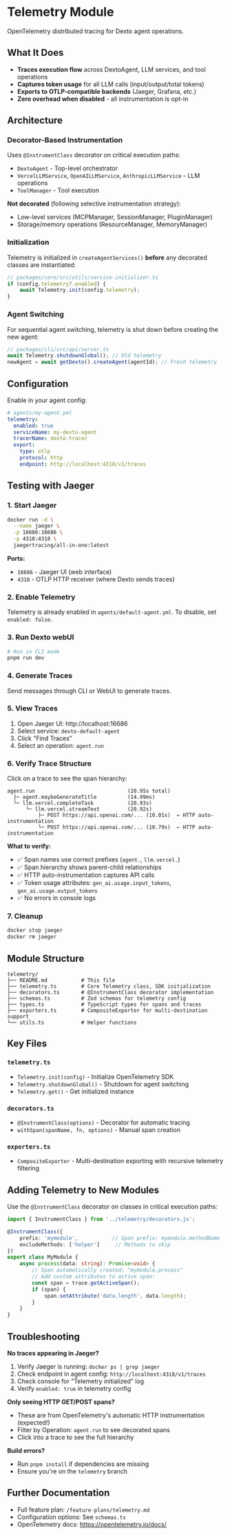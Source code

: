 # Telemetry Module

OpenTelemetry distributed tracing for Dexto agent operations.

## What It Does

- **Traces execution flow** across DextoAgent, LLM services, and tool operations
- **Captures token usage** for all LLM calls (input/output/total tokens)
- **Exports to OTLP-compatible backends** (Jaeger, Grafana, etc.)
- **Zero overhead when disabled** - all instrumentation is opt-in

## Architecture

### Decorator-Based Instrumentation

Uses `@InstrumentClass` decorator on critical execution paths:

- `DextoAgent` - Top-level orchestrator
- `VercelLLMService`, `OpenAILLMService`, `AnthropicLLMService` - LLM operations
- `ToolManager` - Tool execution

**Not decorated** (following selective instrumentation strategy):
- Low-level services (MCPManager, SessionManager, PluginManager)
- Storage/memory operations (ResourceManager, MemoryManager)

### Initialization

Telemetry is initialized in `createAgentServices()` **before** any decorated classes are instantiated:

```typescript
// packages/core/src/utils/service-initializer.ts
if (config.telemetry?.enabled) {
    await Telemetry.init(config.telemetry);
}
```

### Agent Switching

For sequential agent switching, telemetry is shut down before creating the new agent:

```typescript
// packages/cli/src/api/server.ts
await Telemetry.shutdownGlobal(); // Old telemetry
newAgent = await getDexto().createAgent(agentId); // Fresh telemetry
```

## Configuration

Enable in your agent config:

```yaml
# agents/my-agent.yml
telemetry:
  enabled: true
  serviceName: my-dexto-agent
  tracerName: dexto-tracer
  export:
    type: otlp
    protocol: http
    endpoint: http://localhost:4318/v1/traces
```

## Testing with Jaeger

### 1. Start Jaeger

```bash
docker run -d \
  --name jaeger \
  -p 16686:16686 \
  -p 4318:4318 \
  jaegertracing/all-in-one:latest
```

**Ports:**
- `16686` - Jaeger UI (web interface)
- `4318` - OTLP HTTP receiver (where Dexto sends traces)

### 2. Enable Telemetry

Telemetry is already enabled in `agents/default-agent.yml`. To disable, set `enabled: false`.

### 3. Run Dexto webUI

```bash
# Run in CLI mode
pnpm run dev
```

### 4. Generate Traces

Send messages through CLI or WebUI to generate traces.

### 5. View Traces

1. Open Jaeger UI: http://localhost:16686
2. Select service: `dexto-default-agent`
3. Click "Find Traces"
4. Select an operation: `agent.run`

### 6. Verify Trace Structure

Click on a trace to see the span hierarchy:

```
agent.run                              (20.95s total)
  ├─ agent.maybeGenerateTitle          (14.99ms)
  └─ llm.vercel.completeTask           (20.93s)
      └─ llm.vercel.streamText         (20.92s)
          ├─ POST https://api.openai.com/... (10.01s)  ← HTTP auto-instrumentation
          └─ POST https://api.openai.com/... (10.79s)  ← HTTP auto-instrumentation
```

**What to verify:**
- ✅ Span names use correct prefixes (`agent.`, `llm.vercel.`)
- ✅ Span hierarchy shows parent-child relationships
- ✅ HTTP auto-instrumentation captures API calls
- ✅ Token usage attributes: `gen_ai.usage.input_tokens`, `gen_ai.usage.output_tokens`
- ✅ No errors in console logs

### 7. Cleanup

```bash
docker stop jaeger
docker rm jaeger
```

## Module Structure

```
telemetry/
├── README.md           # This file
├── telemetry.ts        # Core Telemetry class, SDK initialization
├── decorators.ts       # @InstrumentClass decorator implementation
├── schemas.ts          # Zod schemas for telemetry config
├── types.ts            # TypeScript types for spans and traces
├── exporters.ts        # CompositeExporter for multi-destination support
└── utils.ts            # Helper functions
```

## Key Files

### `telemetry.ts`
- `Telemetry.init(config)` - Initialize OpenTelemetry SDK
- `Telemetry.shutdownGlobal()` - Shutdown for agent switching
- `Telemetry.get()` - Get initialized instance

### `decorators.ts`
- `@InstrumentClass(options)` - Decorator for automatic tracing
- `withSpan(spanName, fn, options)` - Manual span creation

### `exporters.ts`
- `CompositeExporter` - Multi-destination exporting with recursive telemetry filtering

## Adding Telemetry to New Modules

Use the `@InstrumentClass` decorator on classes in critical execution paths:

```typescript
import { InstrumentClass } from '../telemetry/decorators.js';

@InstrumentClass({
    prefix: 'mymodule',           // Span prefix: mymodule.methodName
    excludeMethods: ['helper']     // Methods to skip
})
export class MyModule {
    async process(data: string): Promise<void> {
        // Span automatically created: "mymodule.process"
        // Add custom attributes to active span:
        const span = trace.getActiveSpan();
        if (span) {
            span.setAttribute('data.length', data.length);
        }
    }
}
```

## Troubleshooting

**No traces appearing in Jaeger?**
1. Verify Jaeger is running: `docker ps | grep jaeger`
2. Check endpoint in agent config: `http://localhost:4318/v1/traces`
3. Check console for "Telemetry initialized" log
4. Verify `enabled: true` in telemetry config

**Only seeing HTTP GET/POST spans?**
- These are from OpenTelemetry's automatic HTTP instrumentation (expected!)
- Filter by Operation: `agent.run` to see decorated spans
- Click into a trace to see the full hierarchy

**Build errors?**
- Run `pnpm install` if dependencies are missing
- Ensure you're on the `telemetry` branch

## Further Documentation

- Full feature plan: `/feature-plans/telemetry.md`
- Configuration options: See `schemas.ts`
- OpenTelemetry docs: https://opentelemetry.io/docs/
